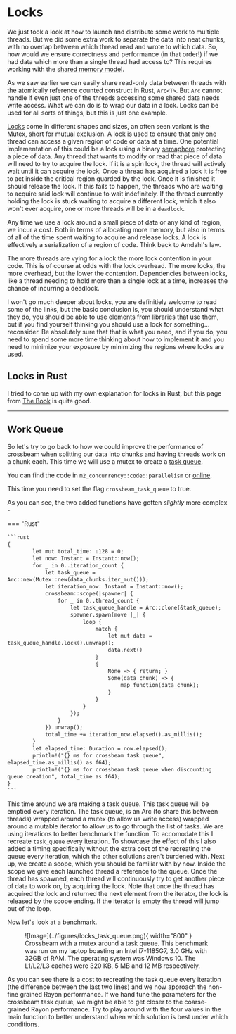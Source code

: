 # Locks
We just took a look at how to launch and distribute some work to multiple threads.
But we did some extra work to separate the data into neat chunks, with no overlap
between which thread read and wrote to which data. So, how would we ensure
correctness and performance (in that order!) if we had data which more than
a single thread had access to? This requires working with the
[shared memory model](https://en.wikipedia.org/wiki/Shared_memory).

As we saw earlier we can easily share read-only data between threads with the
atomically reference counted construct in Rust, ```Arc<T>```. But ```Arc```
cannot handle if even just one of the threads accessing some shared data
needs write access. What we can do is to wrap our data in a lock. Locks can
be used for all sorts of things, but this is just one example.

[Locks](https://en.wikipedia.org/wiki/Lock_(computer_science)) come in different shapes and sizes,
an often seen variant is the Mutex, short for mutual exclusion. A lock is used to ensure that only
one thread can access a given region of code or data at a time. One potential implementation of this
could be a lock using a binary
[semaphore](https://en.wikipedia.org/wiki/Semaphore_(programming)) protecting a piece of data.
Any thread that wants to modify or read that piece of data will need to try to acquire the lock.
If it is a spin lock, the thread will actively wait until it can acquire the lock. Once a thread
has acquired a lock it is free to act inside the critical region guarded by the lock. Once it
is finished it should release the lock. If this fails to happen, the threads who are waiting
to acquire said lock will continue to wait indefinitely. If the thread currently holding the lock
is stuck waiting to acquire a different lock, which it also won't ever acquire, one or more threads
will be in a ```deadlock```.

Any time we use a lock around a small piece of data or any kind of region, we incur a cost. Both in
terms of allocating more memory, but also in terms of all of the time spent waiting to acquire and
release locks. A lock is effectively a serialization of a region of code. Think back to Amdahl's
law.

The more threads are vying for a lock the more lock contention in your code. This is of course
at odds with the lock overhead. The more locks, the more overhead, but the lower the contention.
Dependencies between locks, like a thread needing to hold more than a single lock at a time,
increases the chance of incurring a deadlock.

I won't go much deeper about locks, you are definitiely welcome to read some of the links, but
the basic conclusion is, you should understand what they do, you should be able to use elements from
libraries that use them, but if you find yourself thinking you should use a lock for something...
reconsider. Be absolutely sure that that is what you need, and if you do, you need to spend some more time
thinking about how to implement it and you need to minimize your exposure by minimizing the regions where locks
are used.

## Locks in Rust
I tried to come up with my own explanation for locks in Rust, but this page
from [The Book](https://doc.rust-lang.org/book/ch16-03-shared-state.html) is quite good.

_________________

## Work Queue
So let's try to go back to how we could improve the performance of crossbeam when splitting our data
into chunks and having threads work on a chunk each. This time we will use a mutex to create
a [task queue](https://github.com/ProgrammingRust/mandelbrot/blob/task-queue/src/main.rs).

You can find the code in ```m2_concurrency::code::parallelism``` or
[online](https://github.com/absorensen/the-guide/tree/main/m2_concurrency/code/parallelism).

This time you need to set the flag ```crossbeam_task_queue``` to true.

As you can see, the two added functions have gotten *slightly* more complex -

=== "Rust"

    ```rust
    {
            let mut total_time: u128 = 0;
            let now: Instant = Instant::now();
            for _ in 0..iteration_count {
                let task_queue = Arc::new(Mutex::new(data_chunks.iter_mut()));
                let iteration_now: Instant = Instant::now();
                crossbeam::scope(|spawner| {
                    for _ in 0..thread_count {
                        let task_queue_handle = Arc::clone(&task_queue);
                        spawner.spawn(move |_| {
                            loop {
                                match {
                                    let mut data = task_queue_handle.lock().unwrap();
                                    data.next()
                                }
                                {
                                    None => { return; }
                                    Some(data_chunk) => {
                                        map_function(data_chunk);
                                    }
                                }
                            }
                        });
                    }
                }).unwrap();
                total_time += iteration_now.elapsed().as_millis();
            }
            let elapsed_time: Duration = now.elapsed();
            println!("{} ms for crossbeam task queue", elapsed_time.as_millis() as f64);
            println!("{} ms for crossbeam task queue when discounting queue creation", total_time as f64);
    }
    ```

This time around we are making a task queue. This task queue will be emptied every iteration.
The task queue, is an Arc (to share this between threads) wrapped around a mutex (to allow us write access)
wrapped around a mutable iterator to allow us to go through the list of tasks. We are using
iterations to better benchmark the function. To accomodate this I recreate ```task_queue``` every iteration. To
showcase the effect of this I also added a timing specifically without the extra cost of the recreating the
queue every iteration, which the other solutions aren't burdened with. Next up, we create a scope, which
you should be familiar with by now. Inside the scope we give each launched thread a reference to the
queue. Once the thread has spawned, each thread will continuously try to get another piece of data to
work on, by acquiring the lock. Note that once the thread has acquired the lock and returned the next element
from the iterator, the lock is released by the scope ending.
If the iterator is empty the thread will jump out of the loop.

Now let's look at a benchmark.

<figure markdown>
![Image](../figures/locks_task_queue.png){ width="800" }
<figcaption>
Crossbeam with a mutex around a task queue.
This benchmark was run on my laptop boasting an Intel i7-1185G7, 3.0 GHz with 32GB of RAM. The operating system was
Windows 10. The L1/L2/L3 caches were 320 KB, 5 MB and 12 MB respectively.
</figcaption>
</figure>

As you can see there is a cost to recreating the task queue every iteration (the difference between the last
two lines) and we now approach the non-fine grained Rayon performance. If we hand tune the parameters for
the crossbeam task queue, we might be able to get closer to the coarse-grained Rayon performance. Try to
play around with the four values in the main function to better understand when which solution is best under
which conditions.
